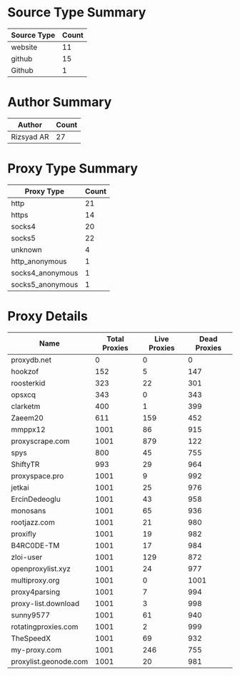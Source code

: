 # Source Type Summary

| Source Type | Count |
|-------------|-------|
| website | 11 |
| github | 15 |
| Github | 1 |


# Author Summary

| Author | Count |
|--------|-------|
| Rizsyad AR | 27 |


# Proxy Type Summary

| Proxy Type | Count |
|------------|-------|
| http | 21 |
| https | 14 |
| socks4 | 20 |
| socks5 | 22 |
| unknown | 4 |
| http_anonymous | 1 |
| socks4_anonymous | 1 |
| socks5_anonymous | 1 |


# Proxy Details

| Name | Total Proxies | Live Proxies | Dead Proxies |
|------|---------------|--------------|---------------|
| proxydb.net | 0 | 0 | 0 |
| hookzof | 152 | 5 | 147 |
| roosterkid | 323 | 22 | 301 |
| opsxcq | 343 | 0 | 343 |
| clarketm | 400 | 1 | 399 |
| Zaeem20 | 611 | 159 | 452 |
| mmppx12 | 1001 | 86 | 915 |
| proxyscrape.com | 1001 | 879 | 122 |
| spys | 800 | 45 | 755 |
| ShiftyTR | 993 | 29 | 964 |
| proxyspace.pro | 1001 | 9 | 992 |
| jetkai | 1001 | 25 | 976 |
| ErcinDedeoglu | 1001 | 43 | 958 |
| monosans | 1001 | 65 | 936 |
| rootjazz.com | 1001 | 21 | 980 |
| proxifly | 1001 | 19 | 982 |
| B4RC0DE-TM | 1001 | 17 | 984 |
| zloi-user | 1001 | 129 | 872 |
| openproxylist.xyz | 1001 | 24 | 977 |
| multiproxy.org | 1001 | 0 | 1001 |
| proxy4parsing | 1001 | 7 | 994 |
| proxy-list.download | 1001 | 3 | 998 |
| sunny9577 | 1001 | 61 | 940 |
| rotatingproxies.com | 1001 | 2 | 999 |
| TheSpeedX | 1001 | 69 | 932 |
| my-proxy.com | 1001 | 246 | 755 |
| proxylist.geonode.com | 1001 | 20 | 981 |

